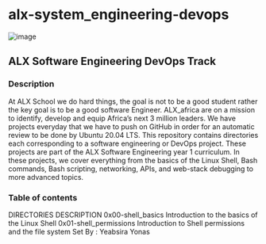 # alx-system_engineering-devops
![image](https://theme.zdassets.com/theme_assets/10239256/98866ff0a3053e616c8ebe9458e8c1fc4b2d67e2.jpg)
## ALX Software Engineering DevOps Track
### Description
At ALX School we do hard things, the goal is not to be a good student rather the key goal is to be a good software Engineer. ALX_africa are on a mission to identify, develop and equip Africa’s next 3 million leaders. We have projects everyday that we have to push on GitHub in order for an automatic review to be done by Ubuntu 20.04 LTS. This repository contains directories each corresponding to a software engineering or DevOps project. These projects are part of the ALX Software Engineering year 1 curriculum. In these projects, we cover everything from the basics of the Linux Shell, Bash commands, Bash scripting, networking, APIs, and web-stack debugging to more advanced topics.

### Table of contents
DIRECTORIES	DESCRIPTION
0x00-shell_basics	Introduction to the basics of the Linux Shell
0x01-shell_permissions	Introduction to Shell permissions and the file system
Set By : Yeabsira Yonas
